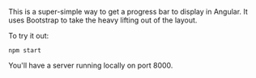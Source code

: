 This is a super-simple way to get a progress bar to display in Angular.  It uses Bootstrap to take the heavy lifting out of the layout.

To try it out:

```
npm start
```

You'll have a server running locally on port 8000. 
